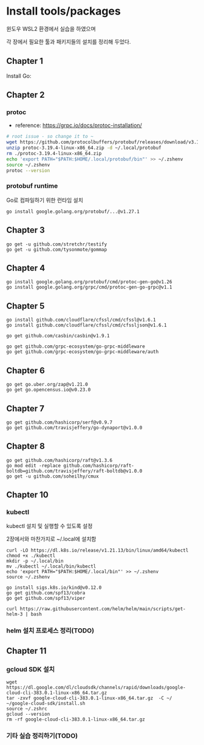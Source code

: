 # Install tools/packages

윈도우 WSL2 환경에서 실습을 하였으며

각 장에서 필요한 툴과 패키지들의 설치를 정리해 두었다. 

## Chapter 1

Install Go: 

## Chapter 2

### protoc

- reference: https://grpc.io/docs/protoc-installation/

```zsh
# root issue - so change it to ~
wget https://github.com/protocolbuffers/protobuf/releases/download/v3.19.4/protoc-3.19.4-linux-x86_64.zip
unzip protoc-3.19.4-linux-x86_64.zip -d ~/.local/protobuf
rm ./protoc-3.19.4-linux-x86_64.zip
echo 'export PATH="$PATH:$HOME/.local/protobuf/bin"' >> ~/.zshenv
source ~/.zshenv
protoc --version
```

### protobuf runtime

Go로 컴파일하기 위한 런타임 설치 

```
go install google.golang.org/protobuf/...@v1.27.1
```

## Chapter 3

```
go get -u github.com/stretchr/testify
go get -u github.com/tysonmote/gommap

```

## Chapter 4

```
go install google.golang.org/protobuf/cmd/protoc-gen-go@v1.26
go install google.golang.org/grpc/cmd/protoc-gen-go-grpc@v1.1

```

## Chapter 5

```
go install github.com/cloudflare/cfssl/cmd/cfssl@v1.6.1
go install github.com/cloudflare/cfssl/cmd/cfssljson@v1.6.1

go get github.com/casbin/casbin@v1.9.1

go get github.com/grpc-ecosystem/go-grpc-middleware
go get github.com/grpc-ecosystem/go-grpc-middleware/auth
```

## Chapter 6

```
go get go.uber.org/zap@v1.21.0
go get go.opencensus.io@v0.23.0
```

## Chapter 7

```
go get github.com/hashicorp/serf@v0.9.7
go get github.com/travisjeffery/go-dynaport@v1.0.0
```

## Chapter 8

```
go get github.com/hashicorp/raft@v1.3.6
go mod edit -replace github.com/hashicorp/raft-boltdb=github.com/travisjeffery/raft-boltdb@v1.0.0
go get -u github.com/soheilhy/cmux
```

## Chapter 10

### kubectl

kubectl 설치 및 실행할 수 있도록 설정

2장에서와 마찬가지로 ~/.local에 설치함

```
curl -LO https://dl.k8s.io/release/v1.21.13/bin/linux/amd64/kubectl
chmod +x ./kubectl
mkdir -p ~/.local/bin
mv ./kubectl ~/.local/bin/kubectl
echo 'export PATH="$PATH:$HOME/.local/bin"' >> ~/.zshenv
source ~/.zshenv
```

```
go install sigs.k8s.io/kind@v0.12.0
go get github.com/spf13/cobra
go get github.com/spf13/viper
```

```
curl https://raw.githubusercontent.com/helm/helm/main/scripts/get-helm-3 | bash

```

### helm 설치 프로세스 정리(TODO)

## Chapter 11

### gcloud SDK 설치
```
wget https://dl.google.com/dl/cloudsdk/channels/rapid/downloads/google-cloud-cli-383.0.1-linux-x86_64.tar.gz 
tar -zxvf google-cloud-cli-383.0.1-linux-x86_64.tar.gz  -C ~/
~/google-cloud-sdk/install.sh
source ~/.zshrc
gcloud --version
rm -rf google-cloud-cli-383.0.1-linux-x86_64.tar.gz 
```
### 기타 실습 정리하기(TODO)